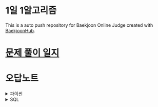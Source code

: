 # 1일 1알고리즘
This is a auto push repository for Baekjoon Online Judge created with [BaekjoonHub](https://github.com/BaekjoonHub/BaekjoonHub).

# [문제 풀이 일지](https://hi-jin-1514.notion.site/2769b2ff4b1180018635f8c86d32c52d?v=2769b2ff4b1180e28d0c000cf0ed9e6b&source=copy_link)

# 오답노트

<details>
<summary> 파이썬 </summary>
  
- 입력 빠르게 받기
  ```python
  import sys
  input = sys.stdin.readline()
  ```
- sort
- ![img_1.png](https://wikidocs.net/images/page/232020/03-1-12.png)

  - l.sort()는 원본 자체를 정렬
  - l2 = l.sorted()는 원본 그대로 두고 정렬
  - 버블정렬은 N^2 / sort는 nlogn
  - set은 n

- `enumerate()`
  - 리스트 안에 있는걸 인덱스랑 같이 반환할 수 있음 
  - `for i, num in enumerate(nums):`
- for i, j in zip(survey, choices):
  - 두 리스트를 한번에 돌림

- list(map(int,input().split())

- set(list(a))
- s.split() 
  ```python 
  s = '10 20 Z 30'
  s = s.split() # s = ['10', '20', 'Z', '30']
  ```
- popleft() = pop(0)
- ![img.png](https://velog.velcdn.com/images/snghyun331/post/ea7102a9-a733-4077-a695-89e8daa194e3/image.png)
  ```python
  from collections import deque
  a = deque()
  [a.append(i) for i in range(5)]
  a.pop() #deque([0, 1, 2, 3])

  
  b = deque()
  [b.append(i) for i in range(5)]
  b.popleft() #deque([1, 2, 3, 4])
  ```
- 배열에 있는 값이 큰순서대로 인덱스 출력하기
  ```python
  sorted_indexed_list = sorted(enumerate(per), key=lambda x: x[1], reverse=True)

  # 정렬된 결과에서 인덱스만 추출
  sorted_indices = [index + 1 for index, value in sorted_indexed_list]
  ```

- dequeue 스택과 큐의 기능을 한 번에
- 로또 파싱하기 
  - `replace("(","").replace(")","")` 가 핵심
  ```python
  data = [
      "1 2 3 4 5 (6)",
      "1 3 4 2 5 (7)"
  ]
  
  lotto_numbers = []
  for line in data:
      # 괄호 제거 후 분할
      parts = line.replace("(", "").replace(")", "").split()
      numbers = list(map(int, parts[:5]))
      bonus = int(parts[5])
      lotto_numbers.append((numbers, bonus))
  
  print(lotto_numbers)
  ```

- str() int() 타입 변환 확실하게
- 딕셔너리
   ``` python
   d = dict()
   d[a] = c

   sorted_dict = sorted(n.items(), key= lambda item:item[1], reverse=True) //딕셔너리 값으로 정렬
   ```
- 피보나치 수열
  ```python
  def solution(n):
    dp=[0,1] + [0]*n

    
    for i in range(2,n+1):
        dp[i] = dp[i-1]+dp[i-2]
  ```
- sep="", end=""
- DFS 깊이우선탐색-재귀
  ```python
  graph = {
      1: [4,5],
      2: [3],
      3: [],
      4: [2,3],
      5: [4]
  }
  
  visited = [ False ] * (len(graph) +1)
  
  def dfs(current_node):
      visited[current_node] = True
      print(current_node)
  
      for i in graph[current_node]:
          if not visited[i]:
              dfs(i)
  
  dfs(1)
  ```
- BFS 너비우선탐색-큐
  ```python
  from collections import deque
  
  graph = {
      1: [4,5],
      2: [3],
      3: [],
      4: [2,3],
      5: [4]
  }
  
  
  def bfs(start_node):
      visited = [False] * (len(graph) +1)
  
      queue = deque([start_node])
      while queue:
          node = queue.popleft()
          print(node)
  
          for i in graph[node]:
              if not visited[i]:
                  queue.append(i)
                  visited[i] = True
  
  bfs(1)
  ```
- 유기농배추
  ```python
  #dfs
  import sys
  sys.setrecursionlimit(10000)
  from sys import stdin
  input = stdin.readline
  
  from collections import deque
  
  dx = [-1, 1, 0, 0]
  dy = [0, 0, -1, 1]
  
  t = int(input())
  for _ in range(t):
      m, n, k = map(int, input().split())
      graph = [[0 for _ in range(m)] for _ in range(n)]
  
      for _ in range(k):
          a, b = map(int, input().split())
          graph[b][a] = 1
  
      def dfs(x, y): #재귀
          graph[y][x] = 0  # 시작점 방문 처리
  
          for i in range(4):
              nx = x + dx[i]
              ny = y + dy[i]
  
              if nx < 0 or nx >= m or ny < 0 or ny >= n:
                  continue
  
              if graph[ny][nx] == 0:
                  continue
  
              if graph[ny][nx] == 1:
                  # graph[ny][nx] = 0  # 방문처리 안해도 됨
                  dfs(nx,ny)
  
      def bfs(x,y):
          queue = deque()
          queue.append((x,y))
          graph[y][x] = 0 #시작점 방문처리
  
          while queue:
              x,y = queue.popleft()
              for i in range(4):
                  nx = x + dx[i]
                  ny = y + dy[i]
  
                  if nx<0 or nx>=m or ny<0 or ny>=n:
                      continue
  
                  if graph[ny][nx]:
                      graph[ny][nx] = 0 #방문처리
                      queue.append((nx,ny))
  
  
  
      answer = 0
      for y in range(n):
          for x in range(m):
              if graph[y][x] == 1:
                  # dfs(x, y)
                  bfs(x,y)
                  answer += 1
      print(answer)
  ```
- 시뮬레이션
  ![img.png](https://img1.daumcdn.net/thumb/C163x110@2x.fwebp.q85/?fname=https%3A%2F%2Fblog.kakaocdn.net%2Fdna%2FRRSJf%2FbtrFGzBltl1%2FAAAAAAAAAAAAAAAAAAAAAFIzCKaBISbmu-8ntUennPApvfrq6KItFMHJFPNw_5Mu%2Fimg.jpg%3Fcredential%3DyqXZFxpELC7KVnFOS48ylbz2pIh7yKj8%26expires%3D1753973999%26allow_ip%3D%26allow_referer%3D%26signature%3DA9yHeoFnKRTjrkdCtMY0IS06Ebw%253D)
  ```
  (0,0)에서 시작. 좌측 상단
  
  move_type = ['L', 'R', 'U', 'D']
  dx = [0, 0, -1, 1]
  dy = [-1, 1, 0, 0]
  
  x,y =1,1
  data = list(input().split())
  
  for i in data:
      for t in range(len(move_type)):
          if i == move_type[t]:
              nx = x + dx[t] #초기화 안해도 파이썬은 가능
              ny = y + dy[t]
  
      if nx <1 or ny < 1 or nx >n or ny>n:
          continue
  
      x = nx
      y = ny
  ```
  - 알파벳 -> 숫자
    - 대문자 `ord(문자) - ord('A') + 1`
    - 소문자 `ord(문자) - ord('a') + 1`
  - f-string
    - `print(f'나는{name}입니다')` 이렇게 하면 name 자리에 name 변수 값이 들어감
</details>

<details>
<summary> SQL </summary>
  
- `DATE_FORMAT(PUBLISHED_DATE,'%Y-%m-%d') as PUBLISHED_DATE`
</details>
